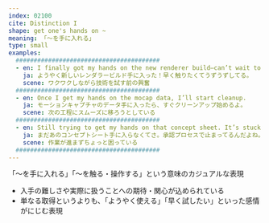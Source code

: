 ```yaml
---
index: 02100
cite: Distinction I
shape: get one's hands on ~
meaning: 「〜を手に入れる」
type: small
examples:
  ########################################
  - en: I finally got my hands on the new renderer build—can’t wait to dive in.
    ja: ようやく新しいレンダラービルド手に入った！早く触りたくてうずうずしてる。
    scene: ワクワクしながら技術を試す前の興奮
  ########################################
  - en: Once I get my hands on the mocap data, I’ll start cleanup.
    ja: モーションキャプチャのデータ手に入ったら、すぐクリーンアップ始めるよ。
    scene: 次の工程にスムーズに移ろうとしている
  ########################################
  - en: Still trying to get my hands on that concept sheet. It’s stuck in approvals.
    ja: まだあのコンセプトシート手に入らなくてさ。承認プロセスで止まってるんだよね。
    scene: 作業が進まずちょっと困っている
  ########################################
---
```


「〜を手に入れる」「〜を触る・操作する」という意味のカジュアルな表現

- 入手の難しさや実際に扱うことへの期待・関心が込められている
- 単なる取得というよりも、「ようやく使える」「早く試したい」といった感情がにじむ表現
